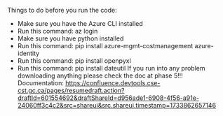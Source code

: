 Things to do before you run the code:
- Make sure you have the Azure CLI installed
- Run this command: az login
- Make sure you have python installed
- Run this command: pip install azure-mgmt-costmanagement azure-identity
- Run this command: pip install openpyxl
- Run this command: pip install dateutil
If you run into any problem downloading anything please check the doc at phase 5!!!
Documentation: https://confluence.devtools.cse-cst.gc.ca/pages/resumedraft.action?draftId=601554692&draftShareId=d956ade1-6908-4f56-a91e-24060ff3c4c2&src=shareui&src.shareui.timestamp=1733862657146

